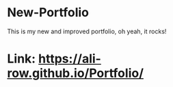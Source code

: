 # New-Portfolio
This is my new and improved portfolio, oh yeah, it rocks!

# Link: https://ali-row.github.io/Portfolio/
